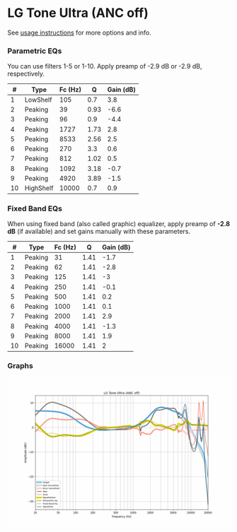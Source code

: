 # LG Tone Ultra (ANC off)
See [usage instructions](https://github.com/jaakkopasanen/AutoEq#usage) for more options and info.

### Parametric EQs
You can use filters 1-5 or 1-10. Apply preamp of -2.9 dB or -2.9 dB, respectively.

|   # | Type      |   Fc (Hz) |    Q |   Gain (dB) |
|-----|-----------|-----------|------|-------------|
|   1 | LowShelf  |       105 | 0.7  |         3.8 |
|   2 | Peaking   |        39 | 0.93 |        -6.6 |
|   3 | Peaking   |        96 | 0.9  |        -4.4 |
|   4 | Peaking   |      1727 | 1.73 |         2.8 |
|   5 | Peaking   |      8533 | 2.56 |         2.5 |
|   6 | Peaking   |       270 | 3.3  |         0.6 |
|   7 | Peaking   |       812 | 1.02 |         0.5 |
|   8 | Peaking   |      1092 | 3.18 |        -0.7 |
|   9 | Peaking   |      4920 | 3.89 |        -1.5 |
|  10 | HighShelf |     10000 | 0.7  |         0.9 |

### Fixed Band EQs
When using fixed band (also called graphic) equalizer, apply preamp of **-2.8 dB** (if available) and set gains manually with these parameters.

|   # | Type    |   Fc (Hz) |    Q |   Gain (dB) |
|-----|---------|-----------|------|-------------|
|   1 | Peaking |        31 | 1.41 |        -1.7 |
|   2 | Peaking |        62 | 1.41 |        -2.8 |
|   3 | Peaking |       125 | 1.41 |        -3   |
|   4 | Peaking |       250 | 1.41 |        -0.1 |
|   5 | Peaking |       500 | 1.41 |         0.2 |
|   6 | Peaking |      1000 | 1.41 |         0.1 |
|   7 | Peaking |      2000 | 1.41 |         2.9 |
|   8 | Peaking |      4000 | 1.41 |        -1.3 |
|   9 | Peaking |      8000 | 1.41 |         1.9 |
|  10 | Peaking |     16000 | 1.41 |         2   |

### Graphs
![](./LG%20Tone%20Ultra%20(ANC%20off).png)
